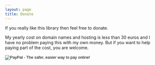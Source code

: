 ```yaml
---
layout: page
title: Donate
---
```

If you really like this library then feel free to donate.

My yearly cost on domain names and hosting is less than 30 euros and I have no problem paying this with my own money. But if you want to help paying part of the cost, you are welcome.

<form action="https://www.paypal.com/cgi-bin/webscr" method="post" target="_top">
<input type="hidden" name="cmd" value="_s-xclick">
<input type="hidden" name="hosted_button_id" value="RDW3C3PMAWVMU">
<input type="image" src="https://www.paypalobjects.com/en_US/i/btn/btn_donate_LG.gif" border="0" name="submit" alt="PayPal - The safer, easier way to pay online!">
<img alt="" border="0" src="https://www.paypalobjects.com/en_US/i/scr/pixel.gif" width="1" height="1">
</form>
